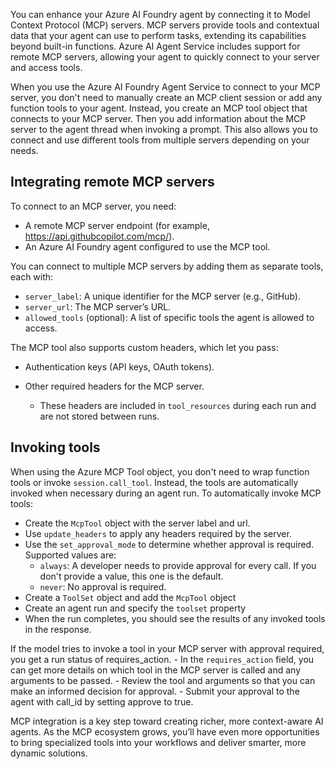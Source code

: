 You can enhance your Azure AI Foundry agent by connecting it to Model Context Protocol (MCP) servers. MCP servers provide tools and contextual data that your agent can use to perform tasks, extending its capabilities beyond built-in functions. Azure AI Agent Service includes support for remote MCP servers, allowing your agent to quickly connect to your server and access tools. 

When you use the Azure AI Foundry Agent Service to connect to your MCP server, you don't need to manually create an MCP client session or add any function tools to your agent. Instead, you create an MCP tool object that connects to your MCP server. Then you add information about the MCP server to the agent thread when invoking a prompt. This also allows you to connect and use different tools from multiple servers depending on your needs.

## Integrating remote MCP servers

To connect to an MCP server, you need:
- A remote MCP server endpoint (for example, https://api.githubcopilot.com/mcp/).
- An Azure AI Foundry agent configured to use the MCP tool.

You can connect to multiple MCP servers by adding them as separate tools, each with:
- `server_label`: A unique identifier for the MCP server (e.g., GitHub).
- `server_url`: The MCP server’s URL.
- `allowed_tools` (optional): A list of specific tools the agent is allowed to access.

The MCP tool also supports custom headers, which let you pass:
- Authentication keys (API keys, OAuth tokens).
- Other required headers for the MCP server.

    - These headers are included in `tool_resources` during each run and are not stored between runs.

## Invoking tools

When using the Azure MCP Tool object, you don't need to wrap function tools or invoke `session.call_tool`. Instead, the tools are automatically invoked when necessary during an agent run. To automatically invoke MCP tools:

- Create the `McpTool` object with the server label and url.
- Use `update_headers` to apply any headers required by the server.
- Use the `set_approval_mode` to  determine whether approval is required. Supported values are:
    - `always`: A developer needs to provide approval for every call. If you don't provide a value, this one is the default.
    - `never`: No approval is required.
- Create a `ToolSet` object and add the `McpTool` object
- Create an agent run and specify the `toolset` property
- When the run completes, you should see the results of any invoked tools in the response.

If the model tries to invoke a tool in your MCP server with approval required, you get a run status of requires_action. 
    - In the `requires_action` field, you can get more details on which tool in the MCP server is called and any arguments to be passed.
    - Review the tool and arguments so that you can make an informed decision for approval.
    - Submit your approval to the agent with call_id by setting approve to true.

MCP integration is a key step toward creating richer, more context-aware AI agents. As the MCP ecosystem grows, you’ll have even more opportunities to bring specialized tools into your workflows and deliver smarter, more dynamic solutions.